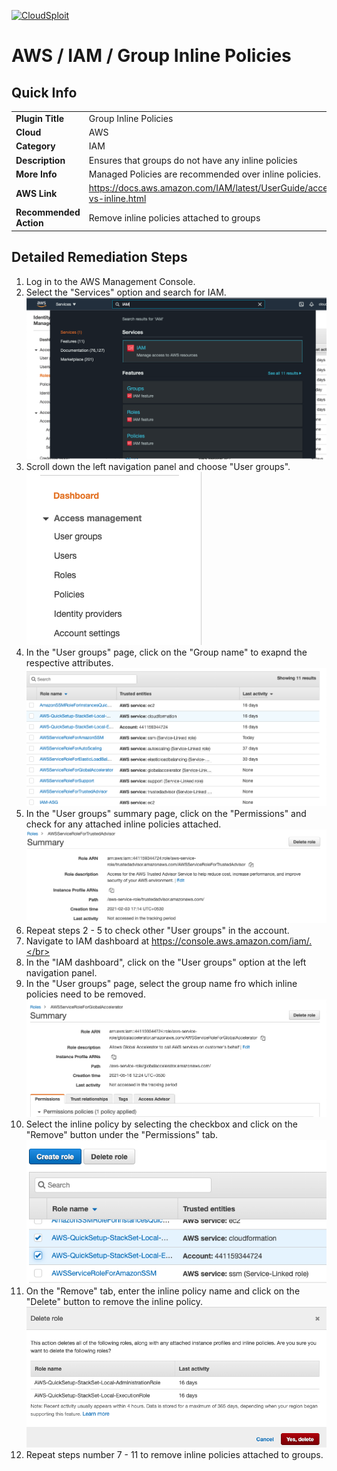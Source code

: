 [![CloudSploit](https://cloudsploit.com/img/logo-new-big-text-100.png "CloudSploit")](https://cloudsploit.com)

# AWS / IAM / Group Inline Policies

## Quick Info

| | |
|-|-|
| **Plugin Title** | Group Inline Policies |
| **Cloud** | AWS |
| **Category** | IAM |
| **Description** | Ensures that groups do not have any inline policies |
| **More Info** | Managed Policies are recommended over inline policies. |
| **AWS Link** | https://docs.aws.amazon.com/IAM/latest/UserGuide/access_policies_managed-vs-inline.html |
| **Recommended Action** | Remove inline policies attached to groups |

## Detailed Remediation Steps
1. Log in to the AWS Management Console.
2. Select the "Services" option and search for IAM. </br> <img src="/resources/aws/iam/iam-role-last-used/step2.png"/>
3. Scroll down the left navigation panel and choose "User groups". </br> <img src="/resources/aws/iam/iam-role-last-used/step3.png"/>
4. In the "User groups" page, click on the "Group name" to exapnd the respective attributes.</br> <img src="/resources/aws/iam/iam-role-last-used/step4.png"/>
5. In the "User groups" summary page, click on the "Permissions" and check for any attached inline policies attached.</br> <img src="/resources/aws/iam/iam-role-last-used/step5.png"/>
6. Repeat steps 2 - 5 to check other "User groups" in the account.</br>
7. Navigate to IAM dashboard at https://console.aws.amazon.com/iam/.</br>
8. In the "IAM dashboard", click on the "User groups" option at the left navigation panel.</br>
9. In the "User groups" page, select the group name fro which inline policies need to be removed.</br> <img src="/resources/aws/iam/iam-role-last-used/step9.png"/>
10. Select the inline policy by selecting the checkbox and click on the "Remove" button under the "Permissions" tab.</br> <img src="/resources/aws/iam/iam-role-last-used/step10.png"/>
11. On the "Remove" tab, enter the inline policy name and click on the "Delete" button to remove the inline policy.</br>  <img src="/resources/aws/iam/iam-role-last-used/step11.png"/>
12. Repeat steps number 7 - 11 to remove inline policies attached to groups.</br>



